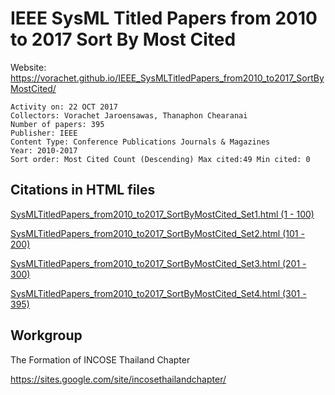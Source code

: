 # IEEE SysML Titled Papers from 2010 to 2017 Sort By Most Cited

Website: https://vorachet.github.io/IEEE_SysMLTitledPapers_from2010_to2017_SortByMostCited/

```
Activity on: 22 OCT 2017
Collectors: Vorachet Jaroensawas, Thanaphon Chearanai
Number of papers: 395
Publisher: IEEE
Content Type: Conference Publications Journals & Magazines
Year: 2010-2017
Sort order: Most Cited Count (Descending) Max cited:49 Min cited: 0
```

## Citations in HTML files

[SysMLTitledPapers_from2010_to2017_SortByMostCited_Set1.html (1 - 100)](http://htmlpreview.github.io/?https://github.com/vorachet/IEEE_SysMLTitledPapers_from2010_to2017_SortByMostCited/blob/master/22OCT17_VJ_TP_SysMLTitledPapers_from2010_to2017_SortByMostCited_Set1.html)

[SysMLTitledPapers_from2010_to2017_SortByMostCited_Set2.html (101 - 200)](http://htmlpreview.github.io/?https://github.com/vorachet/IEEE_SysMLTitledPapers_from2010_to2017_SortByMostCited/blob/master/22OCT17_VJ_TP_SysMLTitledPapers_from2010_to2017_SortByMostCited_Set2.html)

[SysMLTitledPapers_from2010_to2017_SortByMostCited_Set3.html (201 - 300)](http://htmlpreview.github.io/?https://github.com/vorachet/IEEE_SysMLTitledPapers_from2010_to2017_SortByMostCited/blob/master/22OCT17_VJ_TP_SysMLTitledPapers_from2010_to2017_SortByMostCited_Set3.html)

[SysMLTitledPapers_from2010_to2017_SortByMostCited_Set4.html (301 - 395)](http://htmlpreview.github.io/?https://github.com/vorachet/IEEE_SysMLTitledPapers_from2010_to2017_SortByMostCited/blob/master/22OCT17_VJ_TP_SysMLTitledPapers_from2010_to2017_SortByMostCited_Set4.html)

## Workgroup

The Formation of INCOSE Thailand Chapter

https://sites.google.com/site/incosethailandchapter/
